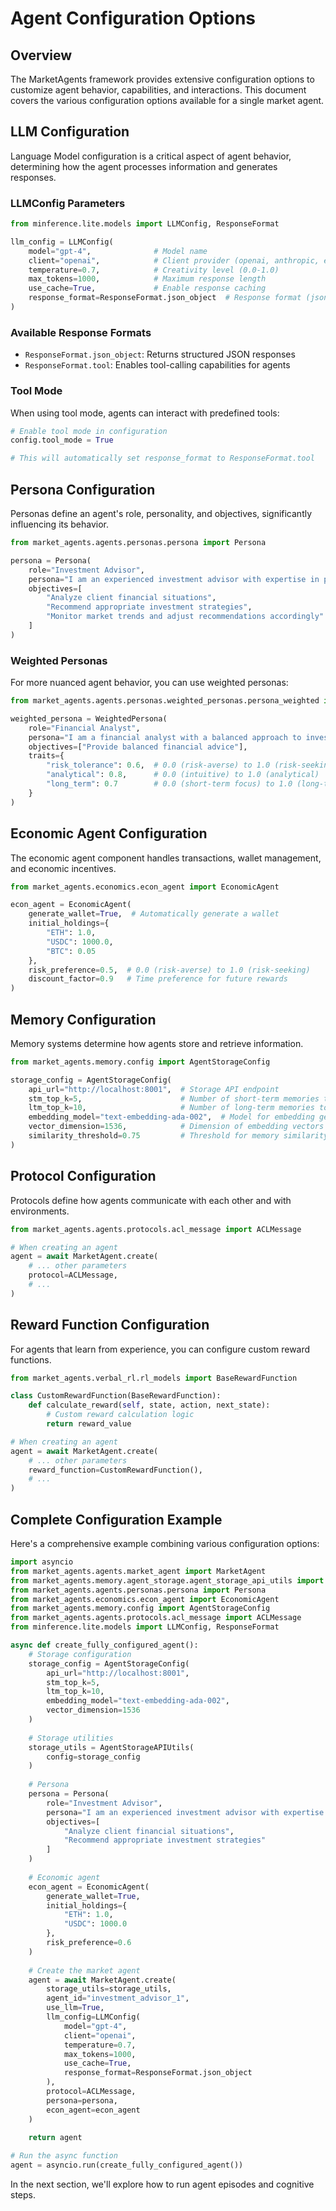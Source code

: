 # Agent Configuration Options

## Overview

The MarketAgents framework provides extensive configuration options to customize agent behavior, capabilities, and interactions. This document covers the various configuration options available for a single market agent.

## LLM Configuration

Language Model configuration is a critical aspect of agent behavior, determining how the agent processes information and generates responses.

### LLMConfig Parameters

```python
from minference.lite.models import LLMConfig, ResponseFormat

llm_config = LLMConfig(
    model="gpt-4",              # Model name
    client="openai",            # Client provider (openai, anthropic, etc.)
    temperature=0.7,            # Creativity level (0.0-1.0)
    max_tokens=1000,            # Maximum response length
    use_cache=True,             # Enable response caching
    response_format=ResponseFormat.json_object  # Response format (json_object or tool)
)
```

### Available Response Formats

- `ResponseFormat.json_object`: Returns structured JSON responses
- `ResponseFormat.tool`: Enables tool-calling capabilities for agents

### Tool Mode

When using tool mode, agents can interact with predefined tools:

```python
# Enable tool mode in configuration
config.tool_mode = True

# This will automatically set response_format to ResponseFormat.tool
```

## Persona Configuration

Personas define an agent's role, personality, and objectives, significantly influencing its behavior.

```python
from market_agents.agents.personas.persona import Persona

persona = Persona(
    role="Investment Advisor",
    persona="I am an experienced investment advisor with expertise in portfolio management and risk assessment.",
    objectives=[
        "Analyze client financial situations",
        "Recommend appropriate investment strategies",
        "Monitor market trends and adjust recommendations accordingly"
    ]
)
```

### Weighted Personas

For more nuanced agent behavior, you can use weighted personas:

```python
from market_agents.agents.personas.weighted_personas.persona_weighted import WeightedPersona

weighted_persona = WeightedPersona(
    role="Financial Analyst",
    persona="I am a financial analyst with a balanced approach to investment.",
    objectives=["Provide balanced financial advice"],
    traits={
        "risk_tolerance": 0.6,  # 0.0 (risk-averse) to 1.0 (risk-seeking)
        "analytical": 0.8,      # 0.0 (intuitive) to 1.0 (analytical)
        "long_term": 0.7        # 0.0 (short-term focus) to 1.0 (long-term focus)
    }
)
```

## Economic Agent Configuration

The economic agent component handles transactions, wallet management, and economic incentives.

```python
from market_agents.economics.econ_agent import EconomicAgent

econ_agent = EconomicAgent(
    generate_wallet=True,  # Automatically generate a wallet
    initial_holdings={
        "ETH": 1.0,
        "USDC": 1000.0,
        "BTC": 0.05
    },
    risk_preference=0.5,  # 0.0 (risk-averse) to 1.0 (risk-seeking)
    discount_factor=0.9   # Time preference for future rewards
)
```

## Memory Configuration

Memory systems determine how agents store and retrieve information.

```python
from market_agents.memory.config import AgentStorageConfig

storage_config = AgentStorageConfig(
    api_url="http://localhost:8001",  # Storage API endpoint
    stm_top_k=5,                      # Number of short-term memories to retrieve
    ltm_top_k=10,                     # Number of long-term memories to retrieve
    embedding_model="text-embedding-ada-002",  # Model for embedding generation
    vector_dimension=1536,            # Dimension of embedding vectors
    similarity_threshold=0.75         # Threshold for memory similarity
)
```

## Protocol Configuration

Protocols define how agents communicate with each other and with environments.

```python
from market_agents.agents.protocols.acl_message import ACLMessage

# When creating an agent
agent = await MarketAgent.create(
    # ... other parameters
    protocol=ACLMessage,
    # ...
)
```

## Reward Function Configuration

For agents that learn from experience, you can configure custom reward functions.

```python
from market_agents.verbal_rl.rl_models import BaseRewardFunction

class CustomRewardFunction(BaseRewardFunction):
    def calculate_reward(self, state, action, next_state):
        # Custom reward calculation logic
        return reward_value

# When creating an agent
agent = await MarketAgent.create(
    # ... other parameters
    reward_function=CustomRewardFunction(),
    # ...
)
```

## Complete Configuration Example

Here's a comprehensive example combining various configuration options:

```python
import asyncio
from market_agents.agents.market_agent import MarketAgent
from market_agents.memory.agent_storage.agent_storage_api_utils import AgentStorageAPIUtils
from market_agents.agents.personas.persona import Persona
from market_agents.economics.econ_agent import EconomicAgent
from market_agents.memory.config import AgentStorageConfig
from market_agents.agents.protocols.acl_message import ACLMessage
from minference.lite.models import LLMConfig, ResponseFormat

async def create_fully_configured_agent():
    # Storage configuration
    storage_config = AgentStorageConfig(
        api_url="http://localhost:8001",
        stm_top_k=5,
        ltm_top_k=10,
        embedding_model="text-embedding-ada-002",
        vector_dimension=1536
    )
    
    # Storage utilities
    storage_utils = AgentStorageAPIUtils(
        config=storage_config
    )
    
    # Persona
    persona = Persona(
        role="Investment Advisor",
        persona="I am an experienced investment advisor with expertise in portfolio management.",
        objectives=[
            "Analyze client financial situations",
            "Recommend appropriate investment strategies"
        ]
    )
    
    # Economic agent
    econ_agent = EconomicAgent(
        generate_wallet=True,
        initial_holdings={
            "ETH": 1.0,
            "USDC": 1000.0
        },
        risk_preference=0.6
    )
    
    # Create the market agent
    agent = await MarketAgent.create(
        storage_utils=storage_utils,
        agent_id="investment_advisor_1",
        use_llm=True,
        llm_config=LLMConfig(
            model="gpt-4",
            client="openai",
            temperature=0.7,
            max_tokens=1000,
            use_cache=True,
            response_format=ResponseFormat.json_object
        ),
        protocol=ACLMessage,
        persona=persona,
        econ_agent=econ_agent
    )
    
    return agent

# Run the async function
agent = asyncio.run(create_fully_configured_agent())
```

In the next section, we'll explore how to run agent episodes and cognitive steps.
